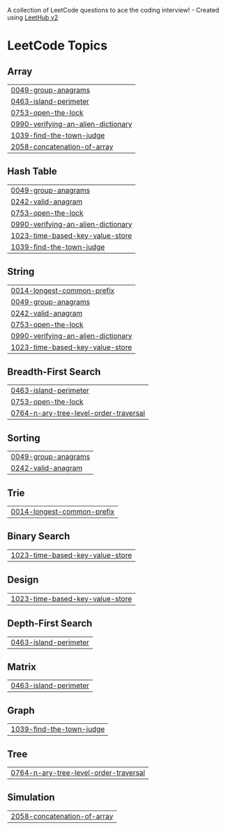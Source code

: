 A collection of LeetCode questions to ace the coding interview! - Created using [LeetHub v2](https://github.com/arunbhardwaj/LeetHub-2.0)
<!---LeetCode Topics Start-->
# LeetCode Topics
## Array
|  |
| ------- |
| [0049-group-anagrams](https://github.com/MrSanketPrajapatissp/Java-DSA-/tree/master/0049-group-anagrams) |
| [0463-island-perimeter](https://github.com/MrSanketPrajapatissp/Java-DSA-/tree/master/0463-island-perimeter) |
| [0753-open-the-lock](https://github.com/MrSanketPrajapatissp/Java-DSA-/tree/master/0753-open-the-lock) |
| [0990-verifying-an-alien-dictionary](https://github.com/MrSanketPrajapatissp/Java-DSA-/tree/master/0990-verifying-an-alien-dictionary) |
| [1039-find-the-town-judge](https://github.com/MrSanketPrajapatissp/Java-DSA-/tree/master/1039-find-the-town-judge) |
| [2058-concatenation-of-array](https://github.com/MrSanketPrajapatissp/Java-DSA-/tree/master/2058-concatenation-of-array) |
## Hash Table
|  |
| ------- |
| [0049-group-anagrams](https://github.com/MrSanketPrajapatissp/Java-DSA-/tree/master/0049-group-anagrams) |
| [0242-valid-anagram](https://github.com/MrSanketPrajapatissp/Java-DSA-/tree/master/0242-valid-anagram) |
| [0753-open-the-lock](https://github.com/MrSanketPrajapatissp/Java-DSA-/tree/master/0753-open-the-lock) |
| [0990-verifying-an-alien-dictionary](https://github.com/MrSanketPrajapatissp/Java-DSA-/tree/master/0990-verifying-an-alien-dictionary) |
| [1023-time-based-key-value-store](https://github.com/MrSanketPrajapatissp/Java-DSA-/tree/master/1023-time-based-key-value-store) |
| [1039-find-the-town-judge](https://github.com/MrSanketPrajapatissp/Java-DSA-/tree/master/1039-find-the-town-judge) |
## String
|  |
| ------- |
| [0014-longest-common-prefix](https://github.com/MrSanketPrajapatissp/Java-DSA-/tree/master/0014-longest-common-prefix) |
| [0049-group-anagrams](https://github.com/MrSanketPrajapatissp/Java-DSA-/tree/master/0049-group-anagrams) |
| [0242-valid-anagram](https://github.com/MrSanketPrajapatissp/Java-DSA-/tree/master/0242-valid-anagram) |
| [0753-open-the-lock](https://github.com/MrSanketPrajapatissp/Java-DSA-/tree/master/0753-open-the-lock) |
| [0990-verifying-an-alien-dictionary](https://github.com/MrSanketPrajapatissp/Java-DSA-/tree/master/0990-verifying-an-alien-dictionary) |
| [1023-time-based-key-value-store](https://github.com/MrSanketPrajapatissp/Java-DSA-/tree/master/1023-time-based-key-value-store) |
## Breadth-First Search
|  |
| ------- |
| [0463-island-perimeter](https://github.com/MrSanketPrajapatissp/Java-DSA-/tree/master/0463-island-perimeter) |
| [0753-open-the-lock](https://github.com/MrSanketPrajapatissp/Java-DSA-/tree/master/0753-open-the-lock) |
| [0764-n-ary-tree-level-order-traversal](https://github.com/MrSanketPrajapatissp/Java-DSA-/tree/master/0764-n-ary-tree-level-order-traversal) |
## Sorting
|  |
| ------- |
| [0049-group-anagrams](https://github.com/MrSanketPrajapatissp/Java-DSA-/tree/master/0049-group-anagrams) |
| [0242-valid-anagram](https://github.com/MrSanketPrajapatissp/Java-DSA-/tree/master/0242-valid-anagram) |
## Trie
|  |
| ------- |
| [0014-longest-common-prefix](https://github.com/MrSanketPrajapatissp/Java-DSA-/tree/master/0014-longest-common-prefix) |
## Binary Search
|  |
| ------- |
| [1023-time-based-key-value-store](https://github.com/MrSanketPrajapatissp/Java-DSA-/tree/master/1023-time-based-key-value-store) |
## Design
|  |
| ------- |
| [1023-time-based-key-value-store](https://github.com/MrSanketPrajapatissp/Java-DSA-/tree/master/1023-time-based-key-value-store) |
## Depth-First Search
|  |
| ------- |
| [0463-island-perimeter](https://github.com/MrSanketPrajapatissp/Java-DSA-/tree/master/0463-island-perimeter) |
## Matrix
|  |
| ------- |
| [0463-island-perimeter](https://github.com/MrSanketPrajapatissp/Java-DSA-/tree/master/0463-island-perimeter) |
## Graph
|  |
| ------- |
| [1039-find-the-town-judge](https://github.com/MrSanketPrajapatissp/Java-DSA-/tree/master/1039-find-the-town-judge) |
## Tree
|  |
| ------- |
| [0764-n-ary-tree-level-order-traversal](https://github.com/MrSanketPrajapatissp/Java-DSA-/tree/master/0764-n-ary-tree-level-order-traversal) |
## Simulation
|  |
| ------- |
| [2058-concatenation-of-array](https://github.com/MrSanketPrajapatissp/Java-DSA-/tree/master/2058-concatenation-of-array) |
<!---LeetCode Topics End-->